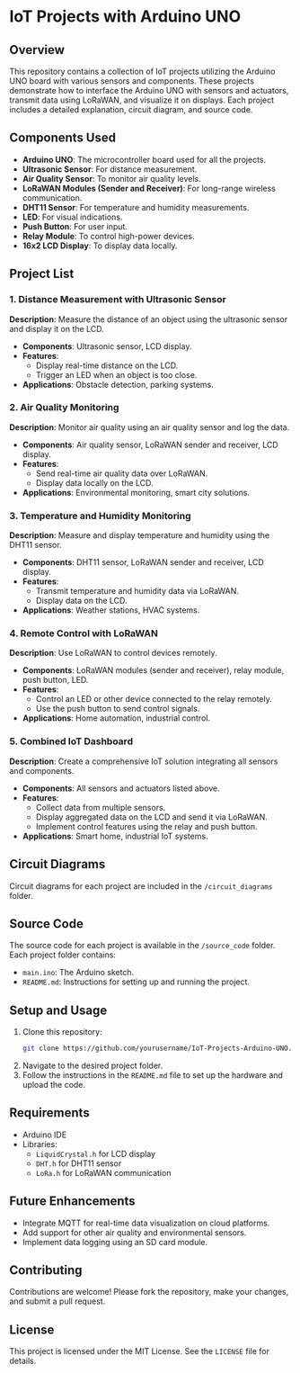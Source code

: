 # IoT Projects with Arduino UNO

## Overview
This repository contains a collection of IoT projects utilizing the Arduino UNO board with various sensors and components. These projects demonstrate how to interface the Arduino UNO with sensors and actuators, transmit data using LoRaWAN, and visualize it on displays. Each project includes a detailed explanation, circuit diagram, and source code.

## Components Used
- **Arduino UNO**: The microcontroller board used for all the projects.
- **Ultrasonic Sensor**: For distance measurement.
- **Air Quality Sensor**: To monitor air quality levels.
- **LoRaWAN Modules (Sender and Receiver)**: For long-range wireless communication.
- **DHT11 Sensor**: For temperature and humidity measurements.
- **LED**: For visual indications.
- **Push Button**: For user input.
- **Relay Module**: To control high-power devices.
- **16x2 LCD Display**: To display data locally.

## Project List

### 1. Distance Measurement with Ultrasonic Sensor
**Description**: Measure the distance of an object using the ultrasonic sensor and display it on the LCD.
- **Components**: Ultrasonic sensor, LCD display.
- **Features**:
  - Display real-time distance on the LCD.
  - Trigger an LED when an object is too close.
- **Applications**: Obstacle detection, parking systems.

### 2. Air Quality Monitoring
**Description**: Monitor air quality using an air quality sensor and log the data.
- **Components**: Air quality sensor, LoRaWAN sender and receiver, LCD display.
- **Features**:
  - Send real-time air quality data over LoRaWAN.
  - Display data locally on the LCD.
- **Applications**: Environmental monitoring, smart city solutions.

### 3. Temperature and Humidity Monitoring
**Description**: Measure and display temperature and humidity using the DHT11 sensor.
- **Components**: DHT11 sensor, LoRaWAN sender and receiver, LCD display.
- **Features**:
  - Transmit temperature and humidity data via LoRaWAN.
  - Display data on the LCD.
- **Applications**: Weather stations, HVAC systems.

### 4. Remote Control with LoRaWAN
**Description**: Use LoRaWAN to control devices remotely.
- **Components**: LoRaWAN modules (sender and receiver), relay module, push button, LED.
- **Features**:
  - Control an LED or other device connected to the relay remotely.
  - Use the push button to send control signals.
- **Applications**: Home automation, industrial control.

### 5. Combined IoT Dashboard
**Description**: Create a comprehensive IoT solution integrating all sensors and components.
- **Components**: All sensors and actuators listed above.
- **Features**:
  - Collect data from multiple sensors.
  - Display aggregated data on the LCD and send it via LoRaWAN.
  - Implement control features using the relay and push button.
- **Applications**: Smart home, industrial IoT systems.

## Circuit Diagrams
Circuit diagrams for each project are included in the `/circuit_diagrams` folder.

## Source Code
The source code for each project is available in the `/source_code` folder. Each project folder contains:
- `main.ino`: The Arduino sketch.
- `README.md`: Instructions for setting up and running the project.

## Setup and Usage
1. Clone this repository:
   ```bash
   git clone https://github.com/yourusername/IoT-Projects-Arduino-UNO.git
   ```
2. Navigate to the desired project folder.
3. Follow the instructions in the `README.md` file to set up the hardware and upload the code.

## Requirements
- Arduino IDE
- Libraries:
  - `LiquidCrystal.h` for LCD display
  - `DHT.h` for DHT11 sensor
  - `LoRa.h` for LoRaWAN communication

## Future Enhancements
- Integrate MQTT for real-time data visualization on cloud platforms.
- Add support for other air quality and environmental sensors.
- Implement data logging using an SD card module.

## Contributing
Contributions are welcome! Please fork the repository, make your changes, and submit a pull request.

## License
This project is licensed under the MIT License. See the `LICENSE` file for details.

